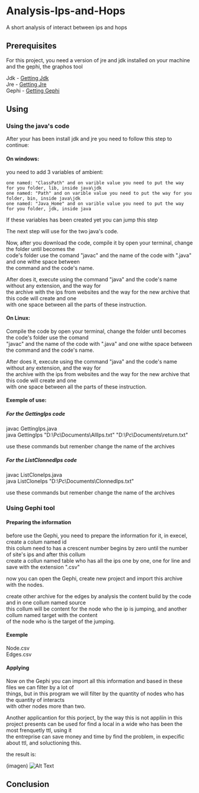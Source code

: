 # Analysis-Ips-and-Hops
A short analysis of interact between ips and hops

## Prerequisites

For this project, you need a version of jre and jdk installed on your machine and the gephi, the graphos tool

Jdk - [Getting Jdk](https://www.oracle.com/java/technologies/javase-downloads.html)<br/>
Jre - [Getting Jre](https://www.java.com/pt_BR/download/)<br/>
Gephi - [Getting Gephi](https://gephi.org/)<br/>

## Using
### Using the java's code

After your has been install jdk and jre you need to follow this step to continue:<br/>

#### On windows:<br/>

  you need to add 3 variables of ambient:<br/>
  
    one named: "ClassPath" and on varible value you need to put the way for you folder, lib, inside java\jdk
    one named: "Path" and on varible value you need to put the way for you folder, bin, inside java\jdk
    one named: "Java_Home" and on varible value you need to put the way for you folder, jdk, inside java
    
  If these variables has been created yet you can jump this step<br/>    

  The next step will use for the two java's code.<br/>

  Now, after you download the code, compile it  by open your terminal, change the folder until becomes the <br/>
  code's folder use the comand "javac" and the name of the code with ".java" and one withe space between<br/>
  the command and the code's name.<br/>
  
  After does it, execute using the command "java" and the code's name without any extension, and the way for<br/>
  the archive with the ips from websites and the way for the new archive that this code will create and one<br/>
  with one space between all the parts of these instruction.<br/>
  
#### On Linux:<br/>

  Compile the code by open your terminal, change the folder until becomes the code's folder use the comand<br/>
  "javac" and the name of the code with ".java" and one withe space between the command and the code's name.<br/>
  
  After does it, execute using the command "java" and the code's name without any extension, and the way for<br/>
  the archive with the ips from websites and the way for the new archive that this code will create and one<br/>
  with one space between all the parts of these instruction.<br/>
  
#### Exemple of use:<br/>

##### For the GettingIps code<br/>

  javac GettingIps.java<br/>
  java GettingIps "D:\Pc\Documents\AllIps.txt" "D:\Pc\Documents\return.txt"<br/>
  
  use these commands but remenber change the name of the archives<br/>
  
##### For the ListClonnedIps code<br/>

  javac ListCloneIps.java<br/>
  java ListCloneIps "D:\Pc\Documents\ClonnedIps.txt"<br/>
  
  use these commands but remenber change the name of the archives<br/>
  
  
### Using Gephi tool

  #### Preparing the information
  
  before use the Gephi, you need to prepare the information for it, in execel, create a colum named id<br/>
  this colum need to has a crescent number begins by zero until the number of site's ips and after this collum<br/>
  create a collun named table who has all the ips one by one, one for line and save with the extension ".csv"<br/>
  
  now you can open the Gephi, create new project and import this archive with the nodes.<br/>
  
  create other archive for the edges by analysis the content build by the code and in one collum named source<br/>
  this collum will be content for the node who the ip is jumping, and another collum named target with the content<br/>
  of the node who is the target of the jumping.<br/>
  
  #### Exemple 
  
  Node.csv<br/>
  Edges.csv<br/>
  
  #### Applying
  
  Now on the Gephi you can import all this information and based in these files we can filter by a lot of<br/>
  things, but in this program we will filter by the quantity of nodes who has the quantity of interacts<br/>
  with other nodes more than two.<br/>
  
  Another applicantion for this porject, by the way this is not appliin in this project presents can be used for find a local in a wide who has been the most frenquetly ttl, using it<br/>
  the entreprise can save money and time by find the problem, in expecific about ttl, and soluctioning this.<br/>
  
  the result is:
  
  
  (imagen)
  ![Alt Text](https://user-images.githubusercontent.com/62123056/80319401-4fd7ec00-87e6-11ea-9fc9-8cef66a8c387.png)

  
  
  
  
  
  
  
  
  
  ## Conclusion
  
  
